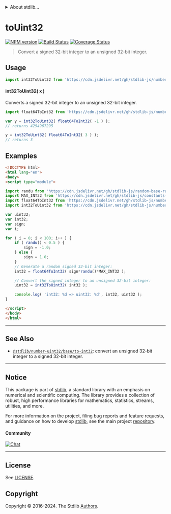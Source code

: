 <!--

@license Apache-2.0

Copyright (c) 2018 The Stdlib Authors.

Licensed under the Apache License, Version 2.0 (the "License");
you may not use this file except in compliance with the License.
You may obtain a copy of the License at

   http://www.apache.org/licenses/LICENSE-2.0

Unless required by applicable law or agreed to in writing, software
distributed under the License is distributed on an "AS IS" BASIS,
WITHOUT WARRANTIES OR CONDITIONS OF ANY KIND, either express or implied.
See the License for the specific language governing permissions and
limitations under the License.

-->


<details>
  <summary>
    About stdlib...
  </summary>
  <p>We believe in a future in which the web is a preferred environment for numerical computation. To help realize this future, we've built stdlib. stdlib is a standard library, with an emphasis on numerical and scientific computation, written in JavaScript (and C) for execution in browsers and in Node.js.</p>
  <p>The library is fully decomposable, being architected in such a way that you can swap out and mix and match APIs and functionality to cater to your exact preferences and use cases.</p>
  <p>When you use stdlib, you can be absolutely certain that you are using the most thorough, rigorous, well-written, studied, documented, tested, measured, and high-quality code out there.</p>
  <p>To join us in bringing numerical computing to the web, get started by checking us out on <a href="https://github.com/stdlib-js/stdlib">GitHub</a>, and please consider <a href="https://opencollective.com/stdlib">financially supporting stdlib</a>. We greatly appreciate your continued support!</p>
</details>

# toUint32

[![NPM version][npm-image]][npm-url] [![Build Status][test-image]][test-url] [![Coverage Status][coverage-image]][coverage-url] <!-- [![dependencies][dependencies-image]][dependencies-url] -->

> Convert a signed 32-bit integer to an unsigned 32-bit integer.



<section class="usage">

## Usage

```javascript
import int32ToUint32 from 'https://cdn.jsdelivr.net/gh/stdlib-js/number-int32-base-to-uint32@esm/index.mjs';
```

#### int32ToUint32( x )

Converts a signed 32-bit integer to an unsigned 32-bit integer.

```javascript
import float64ToInt32 from 'https://cdn.jsdelivr.net/gh/stdlib-js/number-float64-base-to-int32@esm/index.mjs';

var y = int32ToUint32( float64ToInt32( -1 ) );
// returns 4294967295

y = int32ToUint32( float64ToInt32( 3 ) );
// returns 3
```

</section>

<!-- /.usage -->

<section class="examples">

## Examples

<!-- eslint no-undef: "error" -->

```html
<!DOCTYPE html>
<html lang="en">
<body>
<script type="module">

import randu from 'https://cdn.jsdelivr.net/gh/stdlib-js/random-base-randu@esm/index.mjs';
import MAX_INT32 from 'https://cdn.jsdelivr.net/gh/stdlib-js/constants-int32-max@esm/index.mjs';
import float64ToInt32 from 'https://cdn.jsdelivr.net/gh/stdlib-js/number-float64-base-to-int32@esm/index.mjs';
import int32ToUint32 from 'https://cdn.jsdelivr.net/gh/stdlib-js/number-int32-base-to-uint32@esm/index.mjs';

var uint32;
var int32;
var sign;
var i;

for ( i = 0; i < 100; i++ ) {
    if ( randu() < 0.5 ) {
        sign = -1.0;
    } else {
        sign = 1.0;
    }
    // Generate a random signed 32-bit integer:
    int32 = float64ToInt32( sign*randu()*MAX_INT32 );

    // Convert the signed integer to an unsigned 32-bit integer:
    uint32 = int32ToUint32( int32 );

    console.log( 'int32: %d => uint32: %d', int32, uint32 );
}

</script>
</body>
</html>
```

</section>

<!-- /.examples -->

<!-- Section for related `stdlib` packages. Do not manually edit this section, as it is automatically populated. -->

<section class="related">

* * *

## See Also

-   <span class="package-name">[`@stdlib/number-uint32/base/to-int32`][@stdlib/number/uint32/base/to-int32]</span><span class="delimiter">: </span><span class="description">convert an unsigned 32-bit integer to a signed 32-bit integer.</span>

</section>

<!-- /.related -->

<!-- Section for all links. Make sure to keep an empty line after the `section` element and another before the `/section` close. -->


<section class="main-repo" >

* * *

## Notice

This package is part of [stdlib][stdlib], a standard library with an emphasis on numerical and scientific computing. The library provides a collection of robust, high performance libraries for mathematics, statistics, streams, utilities, and more.

For more information on the project, filing bug reports and feature requests, and guidance on how to develop [stdlib][stdlib], see the main project [repository][stdlib].

#### Community

[![Chat][chat-image]][chat-url]

---

## License

See [LICENSE][stdlib-license].


## Copyright

Copyright &copy; 2016-2024. The Stdlib [Authors][stdlib-authors].

</section>

<!-- /.stdlib -->

<!-- Section for all links. Make sure to keep an empty line after the `section` element and another before the `/section` close. -->

<section class="links">

[npm-image]: http://img.shields.io/npm/v/@stdlib/number-int32-base-to-uint32.svg
[npm-url]: https://npmjs.org/package/@stdlib/number-int32-base-to-uint32

[test-image]: https://github.com/stdlib-js/number-int32-base-to-uint32/actions/workflows/test.yml/badge.svg?branch=main
[test-url]: https://github.com/stdlib-js/number-int32-base-to-uint32/actions/workflows/test.yml?query=branch:main

[coverage-image]: https://img.shields.io/codecov/c/github/stdlib-js/number-int32-base-to-uint32/main.svg
[coverage-url]: https://codecov.io/github/stdlib-js/number-int32-base-to-uint32?branch=main

<!--

[dependencies-image]: https://img.shields.io/david/stdlib-js/number-int32-base-to-uint32.svg
[dependencies-url]: https://david-dm.org/stdlib-js/number-int32-base-to-uint32/main

-->

[chat-image]: https://img.shields.io/gitter/room/stdlib-js/stdlib.svg
[chat-url]: https://app.gitter.im/#/room/#stdlib-js_stdlib:gitter.im

[stdlib]: https://github.com/stdlib-js/stdlib

[stdlib-authors]: https://github.com/stdlib-js/stdlib/graphs/contributors

[umd]: https://github.com/umdjs/umd
[es-module]: https://developer.mozilla.org/en-US/docs/Web/JavaScript/Guide/Modules

[deno-url]: https://github.com/stdlib-js/number-int32-base-to-uint32/tree/deno
[deno-readme]: https://github.com/stdlib-js/number-int32-base-to-uint32/blob/deno/README.md
[umd-url]: https://github.com/stdlib-js/number-int32-base-to-uint32/tree/umd
[umd-readme]: https://github.com/stdlib-js/number-int32-base-to-uint32/blob/umd/README.md
[esm-url]: https://github.com/stdlib-js/number-int32-base-to-uint32/tree/esm
[esm-readme]: https://github.com/stdlib-js/number-int32-base-to-uint32/blob/esm/README.md
[branches-url]: https://github.com/stdlib-js/number-int32-base-to-uint32/blob/main/branches.md

[stdlib-license]: https://raw.githubusercontent.com/stdlib-js/number-int32-base-to-uint32/main/LICENSE

<!-- <related-links> -->

[@stdlib/number/uint32/base/to-int32]: https://github.com/stdlib-js/number-uint32-base-to-int32/tree/esm

<!-- </related-links> -->

</section>

<!-- /.links -->
